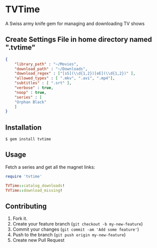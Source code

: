 # TVTime

A Swiss army knife gem for managing and downloading TV shows

## Create Settings File in home directory named ".tvtime"
```json
{
    "library_path" : "~/Movies",
    "download_path" : "~/Downloads",
    "download_regex" : ["[sS](\\d{1,2})[eE](\\d{1,2})" ],
    "allowed_types" : [ ".mkv", ".avi", ".mp4"],
    "subtitles" : [ ".srt" ],
    "verbose" : true,
    "noop" : true,
    "series" : [
	"Orphan Black"
    ]
}
```

## Installation

    $ gem install tvtime

## Usage

Fetch a series and get all the magnet links:
```ruby
require 'tvtime'

TVTime::catalog_downloads!
TVTime::download_missing!
```


## Contributing

1. Fork it.
2. Create your feature branch (`git checkout -b my-new-feature`)
3. Commit your changes (`git commit -am 'Add some feature'`)
4. Push to the branch (`git push origin my-new-feature`)
5. Create new Pull Request
